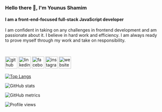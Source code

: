 ### Hello there 👋, I'm Younus Shamim
#### I am a front-end-focused full-stack JavaScript developer

I am confident in taking on any challenges in frontend development and am passionate about it. I believe in hard work and
efficiency. I am always ready to prove myself through my work and take on
responsibility.

<br/>

[<img src='https://cdn.jsdelivr.net/npm/simple-icons@3.0.1/icons/github.svg' alt='github' height='40'>](https://github.com/younusshamim)  [<img src='https://cdn.jsdelivr.net/npm/simple-icons@3.0.1/icons/linkedin.svg' alt='linkedin' height='40'>](https://www.linkedin.com/in/younusshamim/)  [<img src='https://cdn.jsdelivr.net/npm/simple-icons@3.0.1/icons/facebook.svg' alt='facebook' height='40'>](https://www.facebook.com/younusshamim.bd)  [<img src='https://cdn.jsdelivr.net/npm/simple-icons@3.0.1/icons/instagram.svg' alt='instagram' height='40'>](https://www.instagram.com/younusshamim.bd/)  [<img src='https://cdn.jsdelivr.net/npm/simple-icons@3.0.1/icons/icloud.svg' alt='website' height='40'>](https://younusshamim.vercel.app/)  

[![Top Langs](https://github-readme-stats.vercel.app/api/top-langs/?username=younusshamim)](https://github.com/anuraghazra/github-readme-stats)

![GitHub stats](https://github-readme-stats.vercel.app/api?username=younusshamim&show_icons=true&count_private=true)  

![GitHub metrics](https://metrics.lecoq.io/younusshamim)  

![Profile views](https://gpvc.arturio.dev/younusshamim)  
